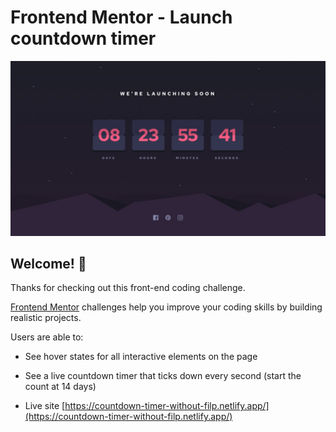 # Frontend Mentor - Launch countdown timer

![Design preview for the Launch countdown timer coding challenge](./preview.jpg)

## Welcome! 👋

Thanks for checking out this front-end coding challenge.

[Frontend Mentor](https://www.frontendmentor.io) challenges help you improve your coding skills by building realistic projects.


Users are able to:

- See hover states for all interactive elements on the page
- See a live countdown timer that ticks down every second (start the count at 14 days)


- Live site [https://countdown-timer-without-filp.netlify.app/](https://countdown-timer-without-filp.netlify.app/)

